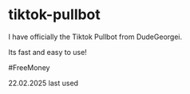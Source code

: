 # tiktok-pullbot

I have officially the Tiktok Pullbot from DudeGeorgei.

Its fast and easy to use!

#FreeMoney

22.02.2025 last used
